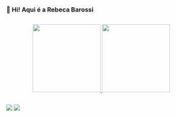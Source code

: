 ### 👋 Hi! Aqui é a Rebeca Barossi
##
<div align="center">
<a href="https://github.com/becabarossi06">
<img height="180em" src="https://github-readme-stats.vercel.app/api?username=becabarossi06&show_icons=true&theme=dark&include_all_commits=true&count_private=true"/>
<img height="180em" src="https://github-readme-stats.vercel.app/api/top-langs/?username=becabarossi06&layout=compact&langs_count=7&theme=dark"/>
</div>

 ##

<div>
  <a href = "https://intagram.com/beca_barossi"><img src="https://img.shields.io/badge/Instagram-E4405F?style=for-the-badge&logo=instagram&logoColor=white" destino ="_blank"></a>
  <a href = "mailto:rebecabarossi@gamil.com"><img src="https://img.shields.io/badge/-Gmail-%23333?style=for-the-badge&logo=gmail&logoColor=white" destino ="_blank"></a>
 
</div>
